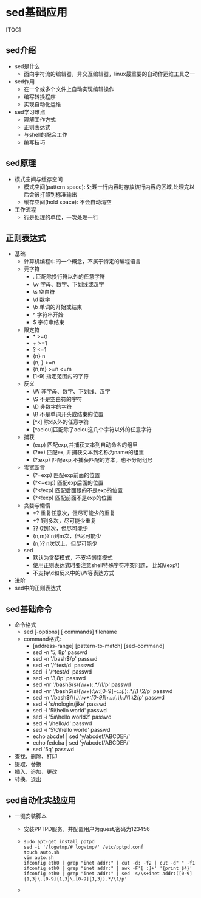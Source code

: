 # sed基础应用

[TOC]

## sed介绍

- sed是什么
  - 面向字符流的编辑器，非交互编辑器，linux最重要的自动作运维工具之一
- sed作用
  - 在一个或多个文件上自动实现编辑操作
  - 编写转换程序
  - 实现自动化运维
- sed学习难点
  - 理解工作方式
  - 正则表达式
  - 与shell的配合工作
  - 编写技巧

## sed原理

- 模式空间与缓存空间
  - 模式空间(pattern space): 处理一行内容时存放该行内容的区域,处理完以后会被打印到标准输出
  - 缓存空间(hold space): 不会自动清空
- 工作流程
  - 行是处理的单位，一次处理一行

## 正则表达式

- 基础
  - 计算机编程中的一个概念，不属于特定的编程语言
  - 元字符 
    - . 匹配除换行符以外的任意字符
    - \w 字母、数字、下划线或汉字
    - \s 空白符
    - \d 数字
    - \b 单词的开始或结束
    - ^ 字符串开始
    -  $ 字符串结束
  - 限定符
    - \*  >=0
    - \+ >=1
    - ? <=1
    - {n} n
    - {n, } >=n
    - {n,m} >=n <=m
    - [1-9] 指定范围内的字符
  - 反义
    - \W 非字母、数字、下划线、汉字
    - \S 不是空白符的字符
    - \D 非数字的字符
    - \B 不是单词开头或结束的位置
    - [^x] 除x以外的任意字符
    - [^aeiou]匹配除了aeiou这几个字符以外的任意字符
  - 捕获
    - (exp) 匹配exp,并捕获文本到自动命名的组里
    - (?<name>ex) 匹配ex, 并捕获文本到名称为name的组里
    - (?:exp) 匹配exp,不捕获匹配的方本，也不分配组号
  - 零宽断言
    - (?=exp) 匹配exp前面的位置
    - (?<=exp) 匹配exp后面的位置
    - (?<!exp) 匹配后面跟的不是exp的位置
    - (?<!exp) 匹配前面不是exp的位置
  - 贪婪与懒惰
    - *? 重复任意次，但尽可能少的重复
    - +? 1到多次，尽可能少重复
    - ?? 0到1次，但尽可能少
    - {n,m}? n到m次，但尽可能少
    - {n,}? n次以上，但尽可能少
  - sed
    - 默认为贪婪模式，不支持懒惰模式
    - 使用正则表达式时要注意shell特殊字符冲突问题， 比如\\(exp\\)
    - 不支持\\d和反义中的\\W等表达方式
- 进阶
- sed中的正则表达式

## sed基础命令

- 命令格式
  - sed [-options]     \[ commands]  filename
  - command格式:
    - [address-range]  \[pattern-to-match]  \[sed-command]
    - sed -n '5, 8p' passwd
    - sed -n '/bash$/p' passwd
    - sed -n '/^test/d' passwd
    - sed -i '/^test/d' passwd
    - sed -n '3,8p' passwd
    - sed -nr '/bash$/s/(\w+):.*/\1/p' passwd
    - sed -nr '/bash$/s/(\w+):\w:[0-9]+:.*:(.*):.*/\1 \2/p' passwd
    - sed -n '/bash$/\\(.*\):\w\+:[0-9]\\+:.*:\(.*\\):.*/\1:\2/p' passwd
    - sed -i 's/nologin/jike' passwd
    - sed -i '5i\hello world' passwd
    - sed -i '5a\hello world2' passwd
    - sed -i '/hello/d' passwd
    - sed -i '5\c\hello world' passwd
    - echo abcdef | sed 'y/abcdef/ABCDEF/'
    - echo fedcba | sed 'y/abcdef/ABCDEF/'
    - sed '5q' passwd
- 查找、删除、打印
- 提取、替换
- 插入、追加、更改
- 转换、退出

## sed自动化实战应用

- 一键安装脚本

  - 安装PPTPD服务，并配置用户为guest,密码为123456

  - ```shell
    sudo apt-get install pptpd
    sed -i '/logwtmp/# logwtmp/' /etc/pptpd.conf
    touch auto.sh
    vim auto.sh
    ifconfig eth0 | grep "inet addr:" | cut -d: -f2 | cut -d" " -f1
    ifconfig eth0 | grep "inet addr:" | awk -F'[ :]+' '{print $4}'
    ifconfig eth0 | grep "inet addr:" | sed 's/\s+inet addr:([0-9]{1,3}\.[0-9]{1,3}\.[0-9]{1,3}).*/\1/p'
    ```

  - ​























































